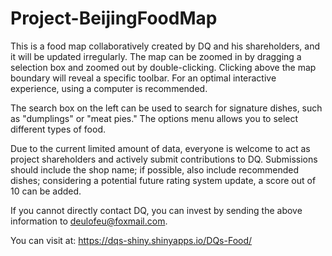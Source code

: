 # Project-BeijingFoodMap
This is a food map collaboratively created by DQ and his shareholders, and it will be updated irregularly.
The map can be zoomed in by dragging a selection box and zoomed out by double-clicking. Clicking above the map boundary will reveal a specific toolbar. For an optimal interactive experience, using a computer is recommended.

The search box on the left can be used to search for signature dishes, such as "dumplings" or "meat pies." The options menu allows you to select different types of food.

Due to the current limited amount of data, everyone is welcome to act as project shareholders and actively submit contributions to DQ. Submissions should include the shop name; if possible, also include recommended dishes; considering a potential future rating system update, a score out of 10 can be added.

If you cannot directly contact DQ, you can invest by sending the above information to deulofeu@foxmail.com.

You can visit at: https://dqs-shiny.shinyapps.io/DQs-Food/
